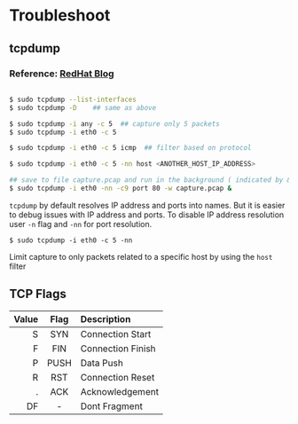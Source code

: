 # Troubleshoot 

## tcpdump

### Reference: [RedHat Blog](https://www.redhat.com/en/blog/introduction-using-tcpdump-linux-command-line)

```bash

$ sudo tcpdump --list-interfaces
$ sudo tcpdump -D    ## same as above

$ sudo tcpdump -i any -c 5  ## capture only 5 packets
$ sudo tcpdump -i eth0 -c 5

$ sudo tcpdump -i eth0 -c 5 icmp  ## filter based on protocol

$ sudo tcpdump -i eth0 -c 5 -nn host <ANOTHER_HOST_IP_ADDRESS>

## save to file capture.pcap and run in the background ( indicated by & )
$ sudo tcpdump -i eth0 -nn -c9 port 80 -w capture.pcap &

```

`tcpdump` by default resolves IP address and ports into names. But it is easier to debug issues with IP address and ports.
To disable IP address resolution user `-n` flag and `-nn` for port resolution.

`$ sudo tcpdump -i eth0 -c 5 -nn`


Limit capture to only packets related to a specific host by using the `host` filter

## TCP Flags

| Value  | Flag | Description        |
|-------:|:----:|:-------------------|
| S      |  SYN | Connection Start   |
| F      |  FIN | Connection Finish  |
| P      |  PUSH| Data Push          |
| R      |  RST | Connection Reset   |
| .      |  ACK | Acknowledgement    |
| DF     |  -   | Dont Fragment      |
